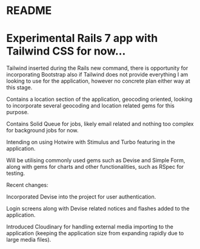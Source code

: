 # README

# Experimental Rails 7 app with Tailwind CSS for now...

Tailwind inserted during the Rails new command, there is opportunity for incorporating Bootstrap also if Tailwind does not provide everything I am looking to use for the application, however no concrete plan either way at this stage.

Contains a location section of the application, geocoding oriented, looking to incorporate several geocoding and location related gems for this purpose. 

Contains Solid Queue for jobs, likely email related and nothing too complex for background jobs for now.

Intending on using Hotwire with Stimulus and Turbo featuring in the application.

Will be utilising commonly used gems such as Devise and Simple Form, along with gems for charts and other functionalities, such as RSpec for testing.

Recent changes: 

Incorporated Devise into the project for user authentication. 

Login screens along with Devise related notices and flashes added to the application.

Introduced Cloudinary for handling external media importing to the application (keeping the application size from expanding rapidly due to large media files).